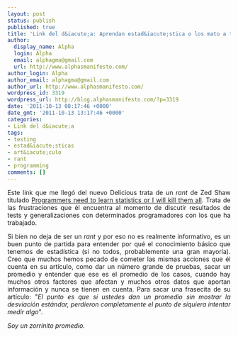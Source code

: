 ```yaml
---
layout: post
status: publish
published: true
title: 'Link del d&iacute;a: Aprendan estad&iacute;stica o los mato a todos'
author:
  display_name: Alpha
  login: Alpha
  email: alphagma@gmail.com
  url: http://www.alphasmanifesto.com/
author_login: Alpha
author_email: alphagma@gmail.com
author_url: http://www.alphasmanifesto.com/
wordpress_id: 3319
wordpress_url: http://blog.alphasmanifesto.com/?p=3319
date: '2011-10-13 08:17:46 +0000'
date_gmt: '2011-10-13 13:17:46 +0000'
categories:
- Link del d&iacute;a
tags:
- testing
- estad&iacute;sticas
- art&iacute;culo
- rant
- programming
comments: []
---
```

<p style="text-align: justify;">Este link que me lleg&oacute; del nuevo Delicious trata de un <em>rant</em> de Zed Shaw titulado <a href="http://zedshaw.com/essays/programmer_stats.html">Programmers need to learn statistics or I will kill them all</a>. Trata de las frustraciones que &eacute;l encuentra al momento de discutir resultados de tests y generalizaciones con determinados programadores con los que ha trabajado.</p>
<p style="text-align: justify;">Si bien no deja de ser un <em>rant</em> y por eso no es realmente informativo, es un buen punto de partida para entender por qu&eacute; el conocimiento b&aacute;sico que tenemos de estad&iacute;stica (si no todos, probablemente una gran mayor&iacute;a). Creo que muchos hemos pecado de cometer las mismas acciones que &eacute;l cuenta en su art&iacute;culo, como dar un n&uacute;mero grande de pruebas, sacar un promedio y entender que ese es el promedio de los casos, cuando hay muchos otros factores que afectan y muchos otros datos que aportan informaci&oacute;n y nunca se tienen en cuenta. Para sacar una frasecita de su art&iacute;culo: "<em>El punto es que si ustedes dan un promedio sin mostrar la desviaci&oacute;n est&aacute;ndar, perdieron completamente el punto de siquiera intentar medir algo</em>".</p>
<p style="text-align: justify;"><em>Soy un zorrinito promedio.</em></p>
